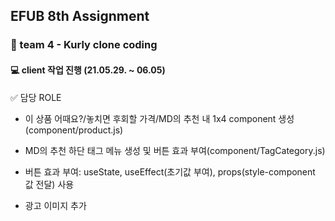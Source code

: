 ## EFUB 8th Assignment

### 🧑‍ team 4 - Kurly clone coding
#### 💻 client 작업 진행 (21.05.29. ~ 06.05)

✅ 담당 ROLE
- 이 상품 어때요?/놓치면 후회할 가격/MD의 추천 내 1x4 component 생성(component/product.js)

-  MD의 추천 하단 태그 메뉴 생성 및 버튼 효과 부여(component/TagCategory.js)
  - 버튼 효과 부여: useState, useEffect(초기값 부여), props(style-component 값 전달) 사용

-  광고 이미지 추가
